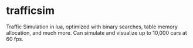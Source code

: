 # trafficsim
Traffic Simulation in lua, optimized with binary searches, table memory allocation, and much more. Can simulate and visualize up to 10,000 cars at 60 fps.
